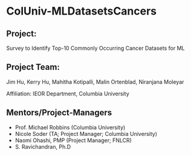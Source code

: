 # ColUniv-MLDatasetsCancers

## Project: 
Survey to Identify Top-10 Commonly Occurring Cancer Datasets for ML

## Project Team: 
Jim Hu, Kerry Hu, Mahitha Kotipalli, Malin Ortenblad, Niranjana Moleyar

Affiliation: IEOR Department, Columbia University

## Mentors/Project-Managers
* Prof. Michael Robbins (Columbia University)
* Nicole Soder (TA; Project Manager; Columbia University)
* Naomi Ohashi, PMP (Project Manager; FNLCR)
* S. Ravichandran, Ph.D
